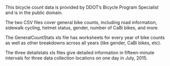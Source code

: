 This bicycle count data is provided by DDOT’s Bicycle Program Specialist and is in the public domain.

The two CSV files cover general bike counts, including road information, sidewalk cycling, helmet status, gender, number of CaBi bikes, and more. 

The GeneralCountStats xls file has worksheets for every year of bike counts as well as other breakdowns across all years (like gender, CaBi bikes, etc).

The three detailstats xls files give detailed information in fifteen-minute intervals for three data collection locations on one day in July, 2015. 
